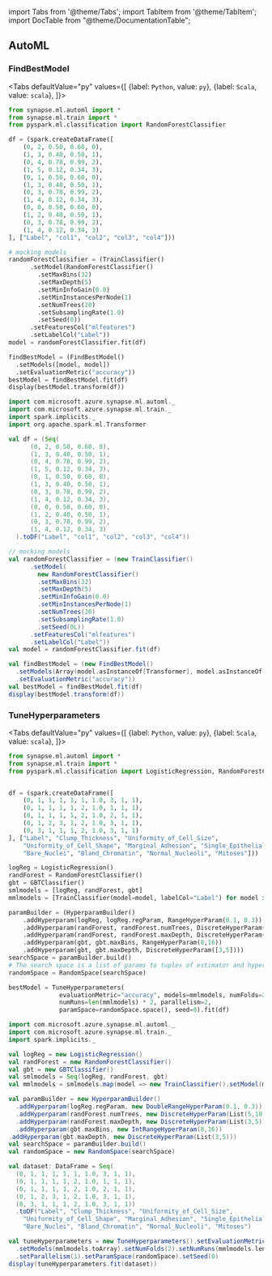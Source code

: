 import Tabs from '@theme/Tabs';
import TabItem from '@theme/TabItem';
import DocTable from "@theme/DocumentationTable";

<!-- 
```python
import pyspark
import os
import json
from IPython.display import display

spark = (pyspark.sql.SparkSession.builder.appName("MyApp")
        .config("spark.jars.packages", "com.microsoft.azure:synapseml:0.9.1")
        .config("spark.jars.repositories", "https://mmlspark.azureedge.net/maven")
        .getOrCreate())

def getSecret(secretName):
        get_secret_cmd = 'az keyvault secret show --vault-name mmlspark-build-keys --name {}'.format(secretName)
        value = json.loads(os.popen(get_secret_cmd).read())["value"]
        return value

import synapse.ml
``` 
-->

## AutoML

### FindBestModel

<Tabs
defaultValue="py"
values={[
{label: `Python`, value: `py`},
{label: `Scala`, value: `scala`},
]}>
<TabItem value="py">

<!--pytest-codeblocks:cont-->

```python
from synapse.ml.automl import *
from synapse.ml.train import *
from pyspark.ml.classification import RandomForestClassifier

df = (spark.createDataFrame([
    (0, 2, 0.50, 0.60, 0),
    (1, 3, 0.40, 0.50, 1),
    (0, 4, 0.78, 0.99, 2),
    (1, 5, 0.12, 0.34, 3),
    (0, 1, 0.50, 0.60, 0),
    (1, 3, 0.40, 0.50, 1),
    (0, 3, 0.78, 0.99, 2),
    (1, 4, 0.12, 0.34, 3),
    (0, 0, 0.50, 0.60, 0),
    (1, 2, 0.40, 0.50, 1),
    (0, 3, 0.78, 0.99, 2),
    (1, 4, 0.12, 0.34, 3)
], ["Label", "col1", "col2", "col3", "col4"]))

# mocking models
randomForestClassifier = (TrainClassifier()
      .setModel(RandomForestClassifier()
        .setMaxBins(32)
        .setMaxDepth(5)
        .setMinInfoGain(0.0)
        .setMinInstancesPerNode(1)
        .setNumTrees(20)
        .setSubsamplingRate(1.0)
        .setSeed(0))
      .setFeaturesCol("mlfeatures")
      .setLabelCol("Label"))
model = randomForestClassifier.fit(df)

findBestModel = (FindBestModel()
  .setModels([model, model])
  .setEvaluationMetric("accuracy"))
bestModel = findBestModel.fit(df)
display(bestModel.transform(df))
```

</TabItem>
<TabItem value="scala">

```scala
import com.microsoft.azure.synapse.ml.automl._
import com.microsoft.azure.synapse.ml.train._
import spark.implicits._
import org.apache.spark.ml.Transformer

val df = (Seq(
      (0, 2, 0.50, 0.60, 0),
      (1, 3, 0.40, 0.50, 1),
      (0, 4, 0.78, 0.99, 2),
      (1, 5, 0.12, 0.34, 3),
      (0, 1, 0.50, 0.60, 0),
      (1, 3, 0.40, 0.50, 1),
      (0, 3, 0.78, 0.99, 2),
      (1, 4, 0.12, 0.34, 3),
      (0, 0, 0.50, 0.60, 0),
      (1, 2, 0.40, 0.50, 1),
      (0, 3, 0.78, 0.99, 2),
      (1, 4, 0.12, 0.34, 3)
  ).toDF("Label", "col1", "col2", "col3", "col4"))

// mocking models
val randomForestClassifier = (new TrainClassifier()
      .setModel(
        new RandomForestClassifier()
        .setMaxBins(32)
        .setMaxDepth(5)
        .setMinInfoGain(0.0)
        .setMinInstancesPerNode(1)
        .setNumTrees(20)
        .setSubsamplingRate(1.0)
        .setSeed(0L))
      .setFeaturesCol("mlfeatures")
      .setLabelCol("Label"))
val model = randomForestClassifier.fit(df)

val findBestModel = (new FindBestModel()
  .setModels(Array(model.asInstanceOf[Transformer], model.asInstanceOf[Transformer]))
  .setEvaluationMetric("accuracy"))
val bestModel = findBestModel.fit(df)
display(bestModel.transform(df))
```

</TabItem>
</Tabs>

<DocTable className="FindBestModel"
py="synapse.ml.automl.html#module-synapse.ml.automl.FindBestModel"
scala="com/microsoft/azure/synapse/ml/automl/FindBestModel.html"
sourceLink="https://github.com/microsoft/SynapseML/blob/master/core/src/main/scala/com/microsoft/azure/synapse/ml/automl/FindBestModel.scala" />


### TuneHyperparameters

<Tabs
defaultValue="py"
values={[
{label: `Python`, value: `py`},
{label: `Scala`, value: `scala`},
]}>
<TabItem value="py">

<!-- 
```python
import pyspark
import os
import json
from IPython.display import display
from pyspark.sql.functions import *

spark = (pyspark.sql.SparkSession.builder.appName("MyApp")
        .config("spark.jars.packages", "com.microsoft.azure:synapseml:0.9.1")
        .config("spark.jars.repositories", "https://mmlspark.azureedge.net/maven")
        .getOrCreate())

def getSecret(secretName):
        get_secret_cmd = 'az keyvault secret show --vault-name mmlspark-build-keys --name {}'.format(secretName)
        value = json.loads(os.popen(get_secret_cmd).read())["value"]
        return value

import synapse.ml
```
-->

<!--pytest-codeblocks:cont-->

```python
from synapse.ml.automl import *
from synapse.ml.train import *
from pyspark.ml.classification import LogisticRegression, RandomForestClassifier, GBTClassifier


df = (spark.createDataFrame([
    (0, 1, 1, 1, 1, 1, 1.0, 3, 1, 1),
    (0, 1, 1, 1, 1, 2, 1.0, 1, 1, 1),
    (0, 1, 1, 1, 1, 2, 1.0, 2, 1, 1),
    (0, 1, 2, 3, 1, 2, 1.0, 3, 1, 1),
    (0, 3, 1, 1, 1, 2, 1.0, 3, 1, 1)
], ["Label", "Clump_Thickness", "Uniformity_of_Cell_Size",
    "Uniformity_of_Cell_Shape", "Marginal_Adhesion", "Single_Epithelial_Cell_Size",
    "Bare_Nuclei", "Bland_Chromatin", "Normal_Nucleoli", "Mitoses"]))

logReg = LogisticRegression()
randForest = RandomForestClassifier()
gbt = GBTClassifier()
smlmodels = [logReg, randForest, gbt]
mmlmodels = [TrainClassifier(model=model, labelCol="Label") for model in smlmodels]

paramBuilder = (HyperparamBuilder()
    .addHyperparam(logReg, logReg.regParam, RangeHyperParam(0.1, 0.3))
    .addHyperparam(randForest, randForest.numTrees, DiscreteHyperParam([5,10]))
    .addHyperparam(randForest, randForest.maxDepth, DiscreteHyperParam([3,5]))
    .addHyperparam(gbt, gbt.maxBins, RangeHyperParam(8,16))
    .addHyperparam(gbt, gbt.maxDepth, DiscreteHyperParam([3,5])))
searchSpace = paramBuilder.build()
# The search space is a list of params to tuples of estimator and hyperparam
randomSpace = RandomSpace(searchSpace)

bestModel = TuneHyperparameters(
              evaluationMetric="accuracy", models=mmlmodels, numFolds=2,
              numRuns=len(mmlmodels) * 2, parallelism=2,
              paramSpace=randomSpace.space(), seed=0).fit(df)
```

</TabItem>
<TabItem value="scala">

```scala
import com.microsoft.azure.synapse.ml.automl._
import com.microsoft.azure.synapse.ml.train._
import spark.implicits._

val logReg = new LogisticRegression()
val randForest = new RandomForestClassifier()
val gbt = new GBTClassifier()
val smlmodels = Seq(logReg, randForest, gbt)
val mmlmodels = smlmodels.map(model => new TrainClassifier().setModel(model).setLabelCol("Label"))

val paramBuilder = new HyperparamBuilder()
  .addHyperparam(logReg.regParam, new DoubleRangeHyperParam(0.1, 0.3))
  .addHyperparam(randForest.numTrees, new DiscreteHyperParam(List(5,10)))
  .addHyperparam(randForest.maxDepth, new DiscreteHyperParam(List(3,5)))
  .addHyperparam(gbt.maxBins, new IntRangeHyperParam(8,16))
.addHyperparam(gbt.maxDepth, new DiscreteHyperParam(List(3,5)))
val searchSpace = paramBuilder.build()
val randomSpace = new RandomSpace(searchSpace)

val dataset: DataFrame = Seq(
  (0, 1, 1, 1, 1, 1, 1.0, 3, 1, 1),
  (0, 1, 1, 1, 1, 2, 1.0, 1, 1, 1),
  (0, 1, 1, 1, 1, 2, 1.0, 2, 1, 1),
  (0, 1, 2, 3, 1, 2, 1.0, 3, 1, 1),
  (0, 3, 1, 1, 1, 2, 1.0, 3, 1, 1))
  .toDF("Label", "Clump_Thickness", "Uniformity_of_Cell_Size",
    "Uniformity_of_Cell_Shape", "Marginal_Adhesion", "Single_Epithelial_Cell_Size",
    "Bare_Nuclei", "Bland_Chromatin", "Normal_Nucleoli", "Mitoses")

val tuneHyperparameters = new TuneHyperparameters().setEvaluationMetric("accuracy")
  .setModels(mmlmodels.toArray).setNumFolds(2).setNumRuns(mmlmodels.length * 2)
  .setParallelism(1).setParamSpace(randomSpace).setSeed(0)
display(tuneHyperparameters.fit(dataset))
```

</TabItem>
</Tabs>

<DocTable className="TuneHyperparameters"
py="synapse.ml.automl.html#module-synapse.ml.automl.TuneHyperparameters"
scala="com/microsoft/azure/synapse/ml/automl/TuneHyperparameters.html"
sourceLink="https://github.com/microsoft/SynapseML/blob/master/core/src/main/scala/com/microsoft/azure/synapse/ml/automl/TuneHyperparameters.scala" />

